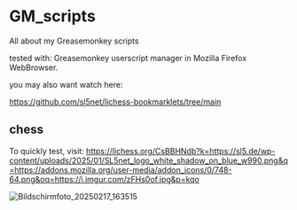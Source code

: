 # GM_scripts
All about my Greasemonkey scripts

tested with: Greasemonkey userscript manager in Mozilla Firefox WebBrowser.

you may also want watch here:

https://github.com/sl5net/lichess-bookmarklets/tree/main

## chess

To quickly test, visit: https://lichess.org/CsBBHNdb?k=https://sl5.de/wp-content/uploads/2025/01/SL5net_logo_white_shadow_on_blue_w990.png&q=https://addons.mozilla.org/user-media/addon_icons/0/748-64.png&oq=https://i.imgur.com/zFHs0of.jpg&p=kqo

![Bildschirmfoto_20250217_163515](https://github.com/user-attachments/assets/e3169d83-6abc-410b-8d78-3aa0290b32a8)

